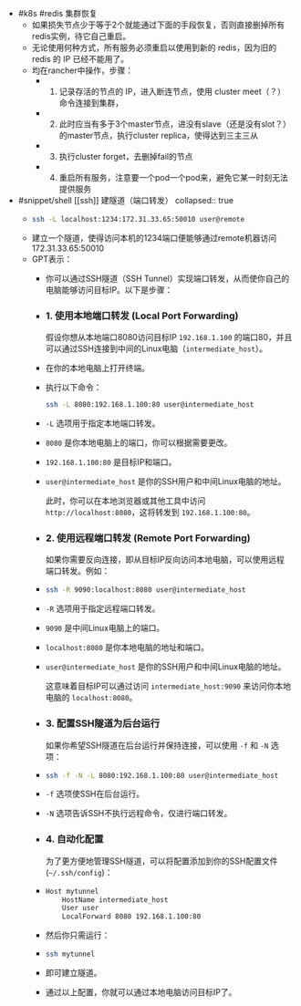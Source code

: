 - #k8s #redis 集群恢复
	- 如果损失节点少于等于2个就能通过下面的手段恢复，否则直接删掉所有 redis实例，待它自己重启。
	- 无论使用何种方式，所有服务必须重启以使用到新的 redis，因为旧的 redis 的 IP 已经不能用了。
	- 均在rancher中操作，步骤：
		- 1. 记录存活的节点的 IP，进入断连节点，使用 cluster meet（？）命令连接到集群，
		- 2. 此时应当有多于3个master节点，进没有slave（还是没有slot？）的master节点，执行cluster replica，使得达到三主三从
		- 3. 执行cluster forget，去删掉fail的节点
		- 4. 重启所有服务，注意要一个pod一个pod来，避免它某一时刻无法提供服务
- #snippet/shell [[ssh]] 建隧道（端口转发）
  collapsed:: true
	- ```sh
	  ssh -L localhost:1234:172.31.33.65:50010 user@remote
	  ```
	- 建立一个隧道，使得访问本机的1234端口便能够通过remote机器访问 172.31.33.65:50010
	- GPT表示：
		- 你可以通过SSH隧道（SSH Tunnel）实现端口转发，从而使你自己的电脑能够访问目标IP。以下是步骤：
		- ### 1. 使用本地端口转发 (Local Port Forwarding)
		  
		  假设你想从本地端口8080访问目标IP `192.168.1.100` 的端口80，并且可以通过SSH连接到中间的Linux电脑（`intermediate_host`）。
		- 在你的本地电脑上打开终端。
		- 执行以下命令：
		  
		  ```sh
		  ssh -L 8080:192.168.1.100:80 user@intermediate_host
		  ```
		- `-L` 选项用于指定本地端口转发。
		- `8080` 是你本地电脑上的端口，你可以根据需要更改。
		- `192.168.1.100:80` 是目标IP和端口。
		- `user@intermediate_host` 是你的SSH用户和中间Linux电脑的地址。
		  
		  此时，你可以在本地浏览器或其他工具中访问 `http://localhost:8080`，这将转发到 `192.168.1.100:80`。
		- ### 2. 使用远程端口转发 (Remote Port Forwarding)
		  
		  如果你需要反向连接，即从目标IP反向访问本地电脑，可以使用远程端口转发。例如：
		- ```sh
		  ssh -R 9090:localhost:8080 user@intermediate_host
		  ```
		- `-R` 选项用于指定远程端口转发。
		- `9090` 是中间Linux电脑上的端口。
		- `localhost:8080` 是你本地电脑的地址和端口。
		- `user@intermediate_host` 是你的SSH用户和中间Linux电脑的地址。
		  
		  这意味着目标IP可以通过访问 `intermediate_host:9090` 来访问你本地电脑的 `localhost:8080`。
		- ### 3. 配置SSH隧道为后台运行
		  
		  如果你希望SSH隧道在后台运行并保持连接，可以使用 `-f` 和 `-N` 选项：
		- ```sh
		  ssh -f -N -L 8080:192.168.1.100:80 user@intermediate_host
		  ```
		- `-f` 选项使SSH在后台运行。
		- `-N` 选项告诉SSH不执行远程命令，仅进行端口转发。
		- ### 4. 自动化配置
		  
		  为了更方便地管理SSH隧道，可以将配置添加到你的SSH配置文件 (`~/.ssh/config`)：
		- ```sh
		  Host mytunnel
		      HostName intermediate_host
		      User user
		      LocalForward 8080 192.168.1.100:80
		  ```
		- 然后你只需运行：
		- ```sh
		  ssh mytunnel
		  ```
		- 即可建立隧道。
		- 通过以上配置，你就可以通过本地电脑访问目标IP了。